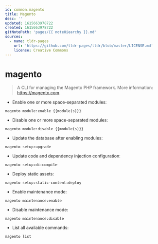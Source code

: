 ```yaml
---
id: common.magento
title: Magento
desc: ''
updated: 1615663978722
created: 1615663978722
gitNotePath: 'pages/{{ noteHiearchy }}.md'
sources:
  - name: tldr-pages
    url: 'https://github.com/tldr-pages/tldr/blob/master/LICENSE.md'
    license: Creative Commons
---
```

# magento

> A CLI for managing the Magento PHP framework.
> More information: <https://magento.com>.

- Enable one or more space-separated modules:

`magento module:enable {{module(s)}}`

- Disable one or more space-separated modules:

`magento module:disable {{module(s)}}`

- Update the database after enabling modules:

`magento setup:upgrade`

- Update code and dependency injection configuration:

`magento setup:di:compile`

- Deploy static assets:

`magento setup:static-content:deploy`

- Enable maintenance mode:

`magento maintenance:enable`

- Disable maintenance mode:

`magento maintenance:disable`

- List all available commands:

`magento list`

